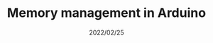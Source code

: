 ---
title: "Memory management in Arduino"
date: "2022/02/25"
excerpt: "How to handle precious memory in embeded systems and MCUs"
---
